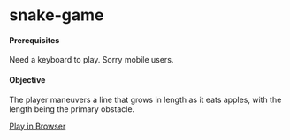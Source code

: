 # snake-game

<h4>Prerequisites</h4>
 Need a keyboard to play. Sorry mobile users.

<h4>Objective</h4>
The player maneuvers a line that grows in length as it eats apples, with the length being the primary obstacle.

<a href="https://tfb34.itch.io/eat-an-apple"> Play in Browser</a>
